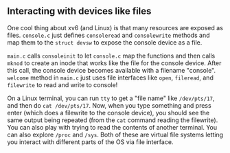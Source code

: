 ## Interacting with devices like files

One cool thing about xv6 (and Linux) is that many resources are exposed as
files. `console.c` just defines `consoleread` and `consolewrite` methods and map
them to the `struct devsw` to expose the console device as a file. 

`main.c` calls `consoleinit` to let `console.c` map the functions and then calls
`mknod` to create an inode that works like the file for the console device.
After this call, the console device becomes available with a filename "console".
`welcome` method in `main.c` just uses file interfaces like `open`, `fileread`,
and `filewrite` to read and write to console!

On a Linux terminal, you can run `tty` to get a "file name" like `/dev/pts/17`,
and then do `cat /dev/pts/17`. Now, when you type something and press enter
(which does a filewrite to the console device), you should see the same output
being repeated (from the `cat` command reading the filewrite). You can also
play with trying to read the contents of another terminal. You can also explore
`/proc` and `/sys`. Both of these are virtual file systems letting you interact
with different parts of the OS via file interface.